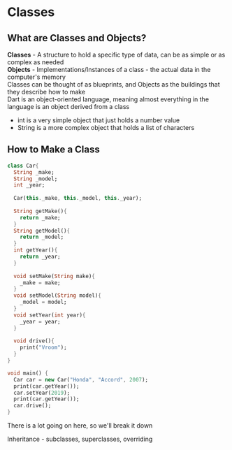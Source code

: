 # Classes  
## What are Classes and Objects?

**Classes** - A structure to hold a specific type of data, can be as simple or as complex as needed  
**Objects** - Implementations/Instances of a class - the actual data in the computer's memory  
Classes can be thought of as blueprints, and Objects as the buildings that they describe how to make  
Dart is an object-oriented language, meaning almost everything in the language is an object derived from a class  

- int is a very simple object that just holds a number value
- String is a more complex object that holds a list of characters

## How to Make a Class  
```dart
class Car{
  String _make;
  String _model;
  int _year;
  
  Car(this._make, this._model, this._year);
  
  String getMake(){
    return _make;
  }
  String getModel(){
    return _model;
  }
  int getYear(){
    return _year;
  }
  
  void setMake(String make){
    _make = make;
  }
  void setModel(String model){
    _model = model;
  }
  void setYear(int year){
    _year = year;
  }
  
  void drive(){
    print("Vroom");
  }
}

void main() {
  Car car = new Car("Honda", "Accord", 2007);
  print(car.getYear());
  car.setYear(2019);
  print(car.getYear());
  car.drive();
}
```
There is a lot going on here, so we'll break it down  



Inheritance - subclasses, superclasses, overriding  

